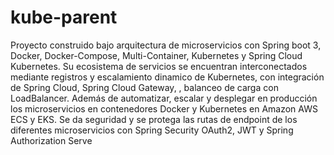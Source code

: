 ﻿# kube-parent
Proyecto construido bajo arquitectura de microservicios con Spring boot 3, Docker, Docker-Compose, Multi-Container, Kubernetes y Spring Cloud Kubernetes. Su ecosistema de servicios se encuentran interconectados mediante registros y escalamiento dinamico de Kubernetes, con integración de Spring Cloud, Spring Cloud Gateway, , balanceo de carga con LoadBalancer.
Además de automatizar, escalar y desplegar en producción los microservicios en contenedores Docker y Kubernetes en Amazon AWS ECS y EKS.
Se da seguridad y se protega las rutas de endpoint de los diferentes microservicios con Spring Security OAuth2, JWT y Spring Authorization Serve
